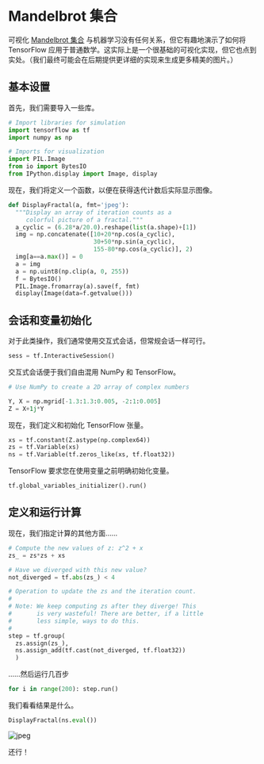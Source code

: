 # Mandelbrot 集合

可视化 [Mandelbrot 集合](https://en.wikipedia.org/wiki/Mandelbrot_set)
与机器学习没有任何关系，但它有趣地演示了如何将 TensorFlow 应用于普通数学。这实际上是一个很基础的可视化实现，但它也点到实处。（我们最终可能会在后期提供更详细的实现来生成更多精美的图片。）


## 基本设置

首先，我们需要导入一些库。

```python
# Import libraries for simulation
import tensorflow as tf
import numpy as np

# Imports for visualization
import PIL.Image
from io import BytesIO
from IPython.display import Image, display
```

现在，我们将定义一个函数，以便在获得迭代计数后实际显示图像。

```python
def DisplayFractal(a, fmt='jpeg'):
  """Display an array of iteration counts as a
     colorful picture of a fractal."""
  a_cyclic = (6.28*a/20.0).reshape(list(a.shape)+[1])
  img = np.concatenate([10+20*np.cos(a_cyclic),
                        30+50*np.sin(a_cyclic),
                        155-80*np.cos(a_cyclic)], 2)
  img[a==a.max()] = 0
  a = img
  a = np.uint8(np.clip(a, 0, 255))
  f = BytesIO()
  PIL.Image.fromarray(a).save(f, fmt)
  display(Image(data=f.getvalue()))
```

## 会话和变量初始化

对于此类操作，我们通常使用交互式会话，但常规会话一样可行。

```python
sess = tf.InteractiveSession()
```

交互式会话便于我们自由混用 NumPy 和 TensorFlow。

```python
# Use NumPy to create a 2D array of complex numbers

Y, X = np.mgrid[-1.3:1.3:0.005, -2:1:0.005]
Z = X+1j*Y
```

现在，我们定义和初始化 TensorFlow 张量。

```python
xs = tf.constant(Z.astype(np.complex64))
zs = tf.Variable(xs)
ns = tf.Variable(tf.zeros_like(xs, tf.float32))
```

TensorFlow 要求您在使用变量之前明确初始化变量。

```python
tf.global_variables_initializer().run()
```

## 定义和运行计算

现在，我们指定计算的其他方面……


```python
# Compute the new values of z: z^2 + x
zs_ = zs*zs + xs

# Have we diverged with this new value?
not_diverged = tf.abs(zs_) < 4

# Operation to update the zs and the iteration count.
#
# Note: We keep computing zs after they diverge! This
#       is very wasteful! There are better, if a little
#       less simple, ways to do this.
#
step = tf.group(
  zs.assign(zs_),
  ns.assign_add(tf.cast(not_diverged, tf.float32))
  )
```

……然后运行几百步

```python
for i in range(200): step.run()
```

我们看看结果是什么。

```python
DisplayFractal(ns.eval())
```

![jpeg](https://www.tensorflow.org/images/mandelbrot_output.jpg)

还行！
